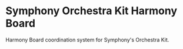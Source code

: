 # Symphony Orchestra Kit Harmony Board

Harmony Board coordination system for Symphony's Orchestra Kit.
